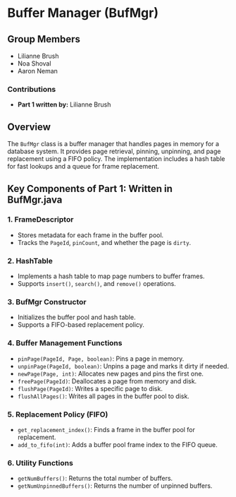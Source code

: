 # Buffer Manager (BufMgr)

## Group Members
- Lilianne Brush
- Noa Shoval
- Aaron Neman

### Contributions
- **Part 1 written by:** Lilianne Brush

## Overview
The `BufMgr` class is a buffer manager that handles pages in memory for a database system. It provides page retrieval, pinning, unpinning, and page replacement using a FIFO policy. The implementation includes a hash table for fast lookups and a queue for frame replacement.

## Key Components of Part 1: Written in BufMgr.java

### 1. **FrameDescriptor**
   - Stores metadata for each frame in the buffer pool.
   - Tracks the `PageId`, `pinCount`, and whether the page is `dirty`.

### 2. **HashTable**
   - Implements a hash table to map page numbers to buffer frames.
   - Supports `insert()`, `search()`, and `remove()` operations.

### 3. **BufMgr Constructor**
   - Initializes the buffer pool and hash table.
   - Supports a FIFO-based replacement policy.

### 4. **Buffer Management Functions**
   - `pinPage(PageId, Page, boolean)`: Pins a page in memory.
   - `unpinPage(PageId, boolean)`: Unpins a page and marks it dirty if needed.
   - `newPage(Page, int)`: Allocates new pages and pins the first one.
   - `freePage(PageId)`: Deallocates a page from memory and disk.
   - `flushPage(PageId)`: Writes a specific page to disk.
   - `flushAllPages()`: Writes all pages in the buffer pool to disk.

### 5. **Replacement Policy (FIFO)**
   - `get_replacement_index()`: Finds a frame in the buffer pool for replacement.
   - `add_to_fifo(int)`: Adds a buffer pool frame index to the FIFO queue.

### 6. **Utility Functions**
   - `getNumBuffers()`: Returns the total number of buffers.
   - `getNumUnpinnedBuffers()`: Returns the number of unpinned buffers.


